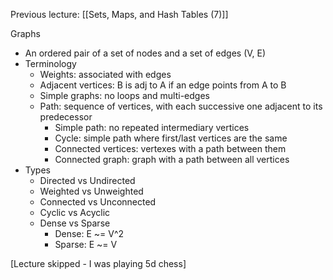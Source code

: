 Previous lecture: [[Sets, Maps, and Hash Tables (7)]]


Graphs 
- An ordered pair of a set of nodes and a set of edges (V, E)
- Terminology
	- Weights: associated with edges
	- Adjacent vertices: B is adj to A if an edge points from A to B
	- Simple graphs: no loops and multi-edges
	- Path: sequence of vertices, with each successive one adjacent to its predecessor
		- Simple path: no repeated intermediary vertices
		- Cycle: simple path where first/last vertices are the same
		- Connected vertices: vertexes with a path between them
		- Connected graph: graph with a path between all vertices
- Types
	- Directed vs Undirected
	- Weighted vs Unweighted
	- Connected vs Unconnected
	- Cyclic vs Acyclic
	- Dense vs Sparse
		- Dense: E ~= V^2
		- Sparse: E ~= V

\[Lecture skipped - I was playing 5d chess]


